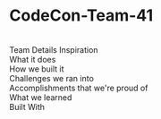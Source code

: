 # CodeCon-Team-41
<br>Team Details
Inspiration <br>
What it does <br>
How we built it <br>
Challenges we ran into <br>
Accomplishments that we're proud of <br>
What we learned <br>
Built With <br>
